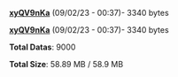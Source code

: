 [**xyQV9nKa**](/data/xyQV9nKa.txt) (09/02/23 - 00:37)- 3340 bytes

[**xyQV9nKa**](/data/xyQV9nKa.txt) (09/02/23 - 00:37)- 3340 bytes

**Total Datas**: 9000

**Total Size**: 58.89 MB / 58.9 MB